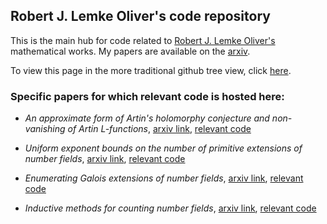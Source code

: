 ## Robert J. Lemke Oliver's code repository

This is the main hub for code related to [Robert J. Lemke Oliver's](https://rlemke01.math.tufts.edu/) mathematical works.  My papers are available on the [arxiv](https://arxiv.org/search/?query=robert+lemke+oliver&searchtype=author).

To view this page in the more traditional github tree view, click [here](https://github.com/lemkeoliver/lemkeoliver.github.io/tree/main/docs/code).

### Specific papers for which relevant code is hosted here:

- *An approximate form of Artin's holomorphy conjecture and non-vanishing of Artin L-functions*, [arxiv link](https://arxiv.org/abs/2012.14422), [relevant code](approximate-artin/)

- *Uniform exponent bounds on the number of primitive extensions of number fields*, [arxiv link](https://arxiv.org/abs/2311.06947), [relevant code](primitive-bounds/)

- *Enumerating Galois extensions of number fields*, [arxiv link](https://arxiv.org/abs/2406.04033), [relevant code](galois-bounds/)

- *Inductive methods for counting number fields*, [arxiv link](https://arxiv.org/abs/2501.18574), [relevant code](inductivemethods/)
